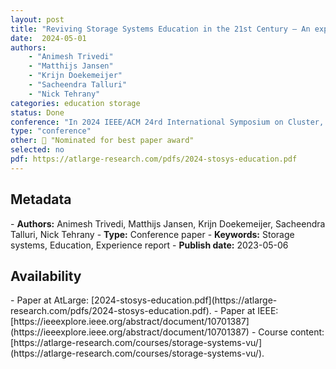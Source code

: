 ```yaml
---
layout: post
title: "Reviving Storage Systems Education in the 21st Century — An experience report"
date:  2024-05-01
authors: 
    - "Animesh Trivedi"
    - "Matthijs Jansen" 
    - "Krijn Doekemeijer" 
    - "Sacheendra Talluri"
    - "Nick Tehrany"
categories: education storage
status: Done
conference: "In 2024 IEEE/ACM 24rd International Symposium on Cluster, Cloud and Internet Computing (CCGrid'24)"
type: "conference"
other: 🥉 "Nominated for best paper award" 
selected: no
pdf: https://atlarge-research.com/pdfs/2024-stosys-education.pdf
---
```


<h2>Metadata</h2>
- <b>Authors:</b> Animesh Trivedi, Matthijs Jansen, Krijn Doekemeijer, Sacheendra Talluri, Nick Tehrany
- <b>Type:</b> Conference paper
- <b>Keywords:</b> Storage systems, Education, Experience report
- <b>Publish date:</b> 2023-05-06

<h2>Availability</h2>
- Paper at AtLarge: [2024-stosys-education.pdf](https://atlarge-research.com/pdfs/2024-stosys-education.pdf).
- Paper at IEEE: [https://ieeexplore.ieee.org/abstract/document/10701387](https://ieeexplore.ieee.org/abstract/document/10701387)
- Course content: [https://atlarge-research.com/courses/storage-systems-vu/](https://atlarge-research.com/courses/storage-systems-vu/).
